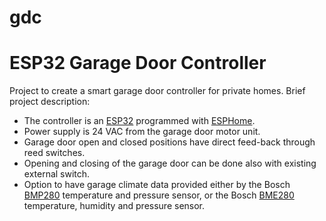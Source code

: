 # gdc
<!-- [![GitHub release (latest by date)](https://img.shields.io/github/v/release/jnasholm/gdc)](https://github.com/jnasholm/gdc/releases) -->
<!-- ![GitHub last commit](https://img.shields.io/github/last-commit/jnasholm/gdc) -->

# ESP32 Garage Door Controller

Project to create a smart garage door controller for private homes. Brief project description:

- The controller is an [ESP32](https://www.olimex.com/Products/IoT/ESP32/ESP32-DevKit-LiPo/open-source-hardware) programmed with [ESPHome](https://esphome.io/).
- Power supply is 24 VAC from the garage door motor unit.
- Garage door open and closed positions have direct feed-back through reed switches.
- Opening and closing of the garage door can be done also with existing external switch.
- Option to have garage climate data provided either by the Bosch [BMP280](https://www.bosch-sensortec.com/products/environmental-sensors/pressure-sensors/bmp280/) temperature and pressure sensor, or the Bosch [BME280](https://www.bosch-sensortec.com/products/environmental-sensors/humidity-sensors-bme280/) temperature, humidity and pressure sensor.
